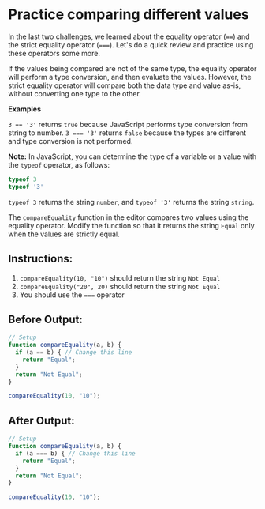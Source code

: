 # Practice comparing different values

In the last two challenges, we learned about the equality operator (`==`) and the strict equality operator (`===`). Let's do a quick review and practice using these operators some more.

If the values being compared are not of the same type, the equality operator will perform a type conversion, and then evaluate the values. However, the strict equality operator will compare both the data type and value as-is, without converting one type to the other.

**Examples**

`3 == '3'` returns `true` because JavaScript performs type conversion from string to number. `3 === '3'` returns `false` because the types are different and type conversion is not performed.

**Note:** In JavaScript, you can determine the type of a variable or a value with the `typeof` operator, as follows:

```javascript
typeof 3
typeof '3'
```

`typeof 3` returns the string `number`, and `typeof '3'` returns the string `string`.

The `compareEquality` function in the editor compares two values using the equality operator. Modify the function so that it returns the string `Equal` only when the values are strictly equal.

## Instructions:
1. `compareEquality(10, "10")` should return the string `Not Equal`
2. `compareEquality("20", 20)` should return the string `Not Equal`
3. You should use the `===` operator


## Before Output:
```javascript
// Setup
function compareEquality(a, b) {
  if (a == b) { // Change this line
    return "Equal";
  }
  return "Not Equal";
}

compareEquality(10, "10");
```

## After Output:
```javascript
// Setup
function compareEquality(a, b) {
  if (a === b) { // Change this line
    return "Equal";
  }
  return "Not Equal";
}

compareEquality(10, "10");
```